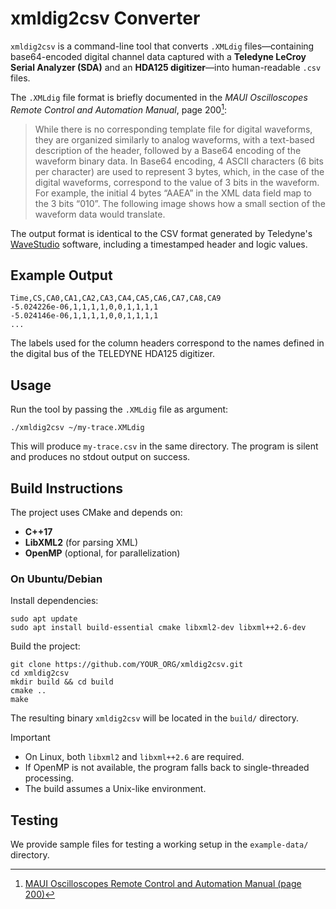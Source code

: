 # xmldig2csv Converter

`xmldig2csv` is a command-line tool that converts `.XMLdig` files—containing base64-encoded digital channel data captured with a **Teledyne LeCroy Serial Analyzer (SDA)** and an **HDA125 digitizer**—into human-readable `.csv` files.

The `.XMLdig` file format is briefly documented in the *MAUI Oscilloscopes Remote Control and Automation Manual*, page 200[^1]:

> While there is no corresponding template file for digital waveforms, they are organized similarly to analog waveforms, with a text-based description of the header, followed by a Base64 encoding of the waveform binary data. 
In Base64 encoding, 4 ASCII characters (6 bits per character) are used to represent 3 bytes, which, in the case of the digital waveforms, correspond to the value of 3 bits in the waveform. For example, the initial 4 bytes “AAEA” in the XML data field map to the 3 bits “010”. The following image shows how a small section of the waveform data would translate.


The output format is identical to the CSV format generated by Teledyne's [WaveStudio](https://www.teledynelecroy.com/support/softwaredownload/wavestudio.aspx) software, including a timestamped header and logic values.

## Example Output

```
Time,CS,CA0,CA1,CA2,CA3,CA4,CA5,CA6,CA7,CA8,CA9
-5.024226e-06,1,1,1,1,0,0,1,1,1,1
-5.024146e-06,1,1,1,1,0,0,1,1,1,1
...
```

The labels used for the column headers correspond to the names defined in the digital bus of the TELEDYNE HDA125 digitizer.

## Usage

Run the tool by passing the `.XMLdig` file as argument:

```
./xmldig2csv ~/my-trace.XMLdig
```

This will produce `my-trace.csv` in the same directory. The program is silent and produces no stdout output on success.

## Build Instructions

The project uses CMake and depends on:

- **C++17**
- **LibXML2** (for parsing XML)
- **OpenMP** (optional, for parallelization)

### On Ubuntu/Debian

Install dependencies:

```
sudo apt update
sudo apt install build-essential cmake libxml2-dev libxml++2.6-dev
```

Build the project:

```
git clone https://github.com/YOUR_ORG/xmldig2csv.git
cd xmldig2csv
mkdir build && cd build
cmake ..
make
```

The resulting binary `xmldig2csv` will be located in the `build/` directory.

> [!IMPORTANT]
> - On Linux, both `libxml2` and `libxml++2.6` are required.
> - If OpenMP is not available, the program falls back to single-threaded processing.
> - The build assumes a Unix-like environment.

## Testing

We provide sample files for testing a working setup in the `example-data/` directory.

[^1]: [MAUI Oscilloscopes Remote Control and Automation Manual (page 200)](https://cdn.teledynelecroy.com/files/manuals/maui-remote-control-and-automation-manual.pdf)
